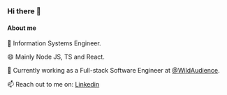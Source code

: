 ### Hi there 👋

<!--
**franco-fiorotto/franco-fiorotto** is a ✨ _special_ ✨ repository because its `README.md` (this file) appears on your GitHub profile.

Here are some ideas to get you started:

- 🔭 I’m currently working on ...
- 🌱 I’m currently learning ...
- 👯 I’m looking to collaborate on ...
- 🤔 I’m looking for help with ...
- 💬 Ask me about ...
- 📫 How to reach me: ...
- 😄 Pronouns: ...
- ⚡ Fun fact: ...
-->

#### About me
🌱 Information Systems Engineer.

😄 Mainly Node JS, TS and React.

🔭 Currently working as a Full-stack Software Engineer at [@WildAudience](https://wildaudience.com/).

📫 Reach out to me on: [Linkedin](https://www.linkedin.com/in/francofiorotto/)


